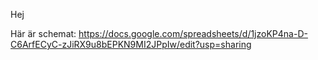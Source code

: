 Hej

Här är schemat: https://docs.google.com/spreadsheets/d/1jzoKP4na-D-C6ArfECyC-zJiRX9u8bEPKN9MI2JPpIw/edit?usp=sharing
